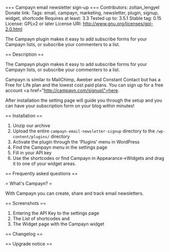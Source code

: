 === Campayn email newsletter sign-up ===
Contributors: zoltan_lengyel
Donate link: 
Tags: email, campayn, marketing, newsletter, plugin, signup, widget, shortcode
Requires at least: 3.3
Tested up to: 3.5.1
Stable tag: 0.15
License: GPLv2 or later
License URI: http://www.gnu.org/licenses/gpl-2.0.html

The Campayn plugin makes it easy to add subscribe forms for your Campayn lists, or subscribe your commenters to a list.

== Description ==

The Campayn plugin makes it easy to add subscribe forms for your Campayn lists, or subscribe your commenters to a list.

Campayn is similar to MailChimp, Aweber and Constant Contact but has a Free for Life plan and the lowest cost paid plans. You can sign up for a free account  <a href=\"http://campayn.com/signup\">here</a>.

After installation the setting page will guide you through the setup and you can have your subscription form on your blog within minutes!

== Installation ==

1. Unzip our archive
2. Upload the entire `campayn-email-newsletter-signup` directory to the `/wp-content/plugins/` directory
3. Activate the plugin through the 'Plugins' menu in WordPress
4. Find the Campayn menu in the settings page
5. Fill in your API key
6. Use the shortcodes or find Campayn in   Appearance->Widgets and drag it to one of your widget areas.

== Frequently asked questions ==

= What's Campayn? =

With Campayn you can create, share and track email newsletters.

== Screenshots ==

1. Entering the API Key to the settings page
2. The List of shortcodes and 
3. The Widget page with the Campayn widget

== Changelog ==



== Upgrade notice ==


